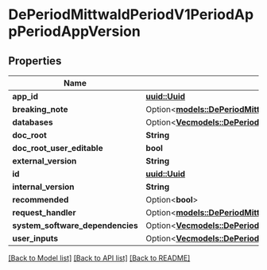 # DePeriodMittwaldPeriodV1PeriodAppPeriodAppVersion

## Properties

Name | Type | Description | Notes
------------ | ------------- | ------------- | -------------
**app_id** | [**uuid::Uuid**](uuid::Uuid.md) |  | 
**breaking_note** | Option<[**models::DePeriodMittwaldPeriodV1PeriodAppPeriodBreakingNote**](de.mittwald.v1.app.BreakingNote.md)> |  | [optional]
**databases** | Option<[**Vec<models::DePeriodMittwaldPeriodV1PeriodAppPeriodDatabaseDependency>**](de.mittwald.v1.app.DatabaseDependency.md)> |  | [optional]
**doc_root** | **String** |  | 
**doc_root_user_editable** | **bool** |  | 
**external_version** | **String** |  | 
**id** | [**uuid::Uuid**](uuid::Uuid.md) |  | 
**internal_version** | **String** |  | 
**recommended** | Option<**bool**> |  | [optional]
**request_handler** | Option<[**models::DePeriodMittwaldPeriodV1PeriodAppPeriodRequestHandlerRequirement**](de.mittwald.v1.app.RequestHandlerRequirement.md)> |  | [optional]
**system_software_dependencies** | Option<[**Vec<models::DePeriodMittwaldPeriodV1PeriodAppPeriodSystemSoftwareDependency>**](de.mittwald.v1.app.SystemSoftwareDependency.md)> |  | [optional]
**user_inputs** | Option<[**Vec<models::DePeriodMittwaldPeriodV1PeriodAppPeriodUserInput>**](de.mittwald.v1.app.UserInput.md)> |  | [optional]

[[Back to Model list]](../README.md#documentation-for-models) [[Back to API list]](../README.md#documentation-for-api-endpoints) [[Back to README]](../README.md)


